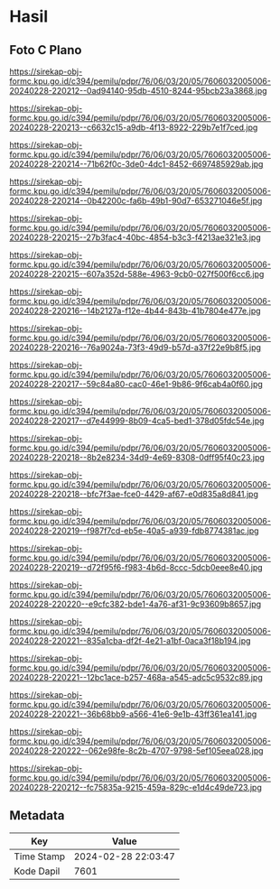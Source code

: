 # Hasil

## Foto C Plano

https://sirekap-obj-formc.kpu.go.id/c394/pemilu/pdpr/76/06/03/20/05/7606032005006-20240228-220212--0ad94140-95db-4510-8244-95bcb23a3868.jpg

https://sirekap-obj-formc.kpu.go.id/c394/pemilu/pdpr/76/06/03/20/05/7606032005006-20240228-220213--c6632c15-a9db-4f13-8922-229b7e1f7ced.jpg

https://sirekap-obj-formc.kpu.go.id/c394/pemilu/pdpr/76/06/03/20/05/7606032005006-20240228-220214--71b62f0c-3de0-4dc1-8452-6697485929ab.jpg

https://sirekap-obj-formc.kpu.go.id/c394/pemilu/pdpr/76/06/03/20/05/7606032005006-20240228-220214--0b42200c-fa6b-49b1-90d7-653271046e5f.jpg

https://sirekap-obj-formc.kpu.go.id/c394/pemilu/pdpr/76/06/03/20/05/7606032005006-20240228-220215--27b3fac4-40bc-4854-b3c3-f4213ae321e3.jpg

https://sirekap-obj-formc.kpu.go.id/c394/pemilu/pdpr/76/06/03/20/05/7606032005006-20240228-220215--607a352d-588e-4963-9cb0-027f500f6cc6.jpg

https://sirekap-obj-formc.kpu.go.id/c394/pemilu/pdpr/76/06/03/20/05/7606032005006-20240228-220216--14b2127a-f12e-4b44-843b-41b7804e477e.jpg

https://sirekap-obj-formc.kpu.go.id/c394/pemilu/pdpr/76/06/03/20/05/7606032005006-20240228-220216--76a9024a-73f3-49d9-b57d-a37f22e9b8f5.jpg

https://sirekap-obj-formc.kpu.go.id/c394/pemilu/pdpr/76/06/03/20/05/7606032005006-20240228-220217--59c84a80-cac0-46e1-9b86-9f6cab4a0f60.jpg

https://sirekap-obj-formc.kpu.go.id/c394/pemilu/pdpr/76/06/03/20/05/7606032005006-20240228-220217--d7e44999-8b09-4ca5-bed1-378d05fdc54e.jpg

https://sirekap-obj-formc.kpu.go.id/c394/pemilu/pdpr/76/06/03/20/05/7606032005006-20240228-220218--8b2e8234-34d9-4e69-8308-0dff95f40c23.jpg

https://sirekap-obj-formc.kpu.go.id/c394/pemilu/pdpr/76/06/03/20/05/7606032005006-20240228-220218--bfc7f3ae-fce0-4429-af67-e0d835a8d841.jpg

https://sirekap-obj-formc.kpu.go.id/c394/pemilu/pdpr/76/06/03/20/05/7606032005006-20240228-220219--f987f7cd-eb5e-40a5-a939-fdb8774381ac.jpg

https://sirekap-obj-formc.kpu.go.id/c394/pemilu/pdpr/76/06/03/20/05/7606032005006-20240228-220219--d72f95f6-f983-4b6d-8ccc-5dcb0eee8e40.jpg

https://sirekap-obj-formc.kpu.go.id/c394/pemilu/pdpr/76/06/03/20/05/7606032005006-20240228-220220--e9cfc382-bde1-4a76-af31-9c93609b8657.jpg

https://sirekap-obj-formc.kpu.go.id/c394/pemilu/pdpr/76/06/03/20/05/7606032005006-20240228-220221--835a1cba-df2f-4e21-a1bf-0aca3f18b194.jpg

https://sirekap-obj-formc.kpu.go.id/c394/pemilu/pdpr/76/06/03/20/05/7606032005006-20240228-220221--12bc1ace-b257-468a-a545-adc5c9532c89.jpg

https://sirekap-obj-formc.kpu.go.id/c394/pemilu/pdpr/76/06/03/20/05/7606032005006-20240228-220221--36b68bb9-a566-41e6-9e1b-43ff361ea141.jpg

https://sirekap-obj-formc.kpu.go.id/c394/pemilu/pdpr/76/06/03/20/05/7606032005006-20240228-220222--062e98fe-8c2b-4707-9798-5ef105eea028.jpg

https://sirekap-obj-formc.kpu.go.id/c394/pemilu/pdpr/76/06/03/20/05/7606032005006-20240228-220212--fc75835a-9215-459a-829c-e1d4c49de723.jpg


## Metadata

| Key        | Value               |
| ---------- | ------------------- |
| Time Stamp | 2024-02-28 22:03:47 |
| Kode Dapil | 7601                |



